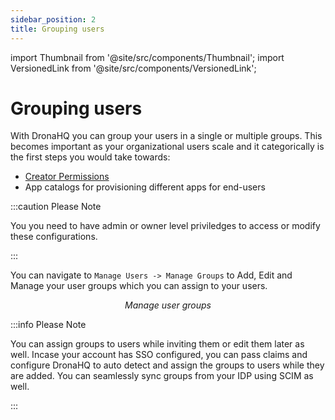 ```yaml
---
sidebar_position: 2
title: Grouping users
---
```


import Thumbnail from '@site/src/components/Thumbnail';
import VersionedLink from '@site/src/components/VersionedLink';

# Grouping users

With DronaHQ you can group your users in a single or multiple groups. This becomes important as your organizational users scale and it categorically is the first steps you would take towards:

- [Creator Permissions](/granular_creator_permissions)
- App catalogs for provisioning different apps for end-users

:::caution Please Note

You you need to have admin or owner level priviledges to access or modify these configurations.

:::

You can navigate to `Manage Users -> Manage Groups` to Add, Edit and Manage your user groups which you can assign to your users.

<figure>
  <Thumbnail src="/img/user-management/manage-groups.png" alt="Manage user groups" width='100%'/>
  <figcaption align = "center"><i>Manage user groups</i></figcaption>
</figure>

:::info Please Note

You can assign groups to users while inviting them or edit them later as well. Incase your account has SSO configured, you can pass claims and configure DronaHQ to auto detect and assign the groups to users while they are added. You can seamlessly sync groups from your IDP using SCIM as well.

:::